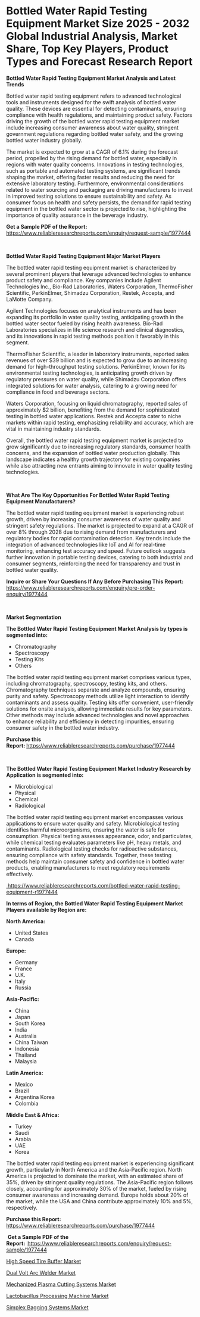 <p><h1>Bottled Water Rapid Testing Equipment Market Size 2025 - 2032 Global Industrial Analysis, Market Share, Top Key Players, Product Types and Forecast Research Report</h1></p><p><strong>Bottled Water Rapid Testing Equipment Market Analysis and Latest Trends</strong></p>
<p><p>Bottled water rapid testing equipment refers to advanced technological tools and instruments designed for the swift analysis of bottled water quality. These devices are essential for detecting contaminants, ensuring compliance with health regulations, and maintaining product safety. Factors driving the growth of the bottled water rapid testing equipment market include increasing consumer awareness about water quality, stringent government regulations regarding bottled water safety, and the growing bottled water industry globally. </p><p>The market is expected to grow at a CAGR of 6.1% during the forecast period, propelled by the rising demand for bottled water, especially in regions with water quality concerns. Innovations in testing technologies, such as portable and automated testing systems, are significant trends shaping the market, offering faster results and reducing the need for extensive laboratory testing. Furthermore, environmental considerations related to water sourcing and packaging are driving manufacturers to invest in improved testing solutions to ensure sustainability and safety. As consumer focus on health and safety persists, the demand for rapid testing equipment in the bottled water sector is projected to rise, highlighting the importance of quality assurance in the beverage industry.</p></p>
<p><strong>Get a Sample PDF of the Report:&nbsp;</strong> <a href="https://www.reliableresearchreports.com/enquiry/request-sample/1977444?utm_campaign=7&utm_medium=2&utm_source=Github&utm_content=ia&utm_term=01032025&utm_id=bottled-water-rapid-testing-equipment">https://www.reliableresearchreports.com/enquiry/request-sample/1977444</a></p>
<p>&nbsp;</p>
<p><strong>Bottled Water Rapid Testing Equipment Major Market Players</strong></p>
<p><p>The bottled water rapid testing equipment market is characterized by several prominent players that leverage advanced technologies to enhance product safety and compliance. Key companies include Agilent Technologies Inc., Bio-Rad Laboratories, Waters Corporation, ThermoFisher Scientific, PerkinElmer, Shimadzu Corporation, Restek, Accepta, and LaMotte Company. </p><p>Agilent Technologies focuses on analytical instruments and has been expanding its portfolio in water quality testing, anticipating growth in the bottled water sector fueled by rising health awareness. Bio-Rad Laboratories specializes in life science research and clinical diagnostics, and its innovations in rapid testing methods position it favorably in this segment.</p><p>ThermoFisher Scientific, a leader in laboratory instruments, reported sales revenues of over $39 billion and is expected to grow due to an increasing demand for high-throughput testing solutions. PerkinElmer, known for its environmental testing technologies, is anticipating growth driven by regulatory pressures on water quality, while Shimadzu Corporation offers integrated solutions for water analysis, catering to a growing need for compliance in food and beverage sectors.</p><p>Waters Corporation, focusing on liquid chromatography, reported sales of approximately $2 billion, benefiting from the demand for sophisticated testing in bottled water applications. Restek and Accepta cater to niche markets within rapid testing, emphasizing reliability and accuracy, which are vital in maintaining industry standards.</p><p>Overall, the bottled water rapid testing equipment market is projected to grow significantly due to increasing regulatory standards, consumer health concerns, and the expansion of bottled water production globally. This landscape indicates a healthy growth trajectory for existing companies while also attracting new entrants aiming to innovate in water quality testing technologies.</p></p>
<p>&nbsp;</p>
<p><strong>What Are The Key Opportunities For Bottled Water Rapid Testing Equipment Manufacturers?</strong></p>
<p><p>The bottled water rapid testing equipment market is experiencing robust growth, driven by increasing consumer awareness of water quality and stringent safety regulations. The market is projected to expand at a CAGR of over 8% through 2028 due to rising demand from manufacturers and regulatory bodies for rapid contamination detection. Key trends include the integration of advanced technologies like IoT and AI for real-time monitoring, enhancing test accuracy and speed. Future outlook suggests further innovation in portable testing devices, catering to both industrial and consumer segments, reinforcing the need for transparency and trust in bottled water quality.</p></p>
<p><strong>Inquire or Share Your Questions If Any Before Purchasing This Report:</strong> <a href="https://www.reliableresearchreports.com/enquiry/pre-order-enquiry/1977444?utm_campaign=7&utm_medium=2&utm_source=Github&utm_content=ia&utm_term=01032025&utm_id=bottled-water-rapid-testing-equipment">https://www.reliableresearchreports.com/enquiry/pre-order-enquiry/1977444</a></p>
<p>&nbsp;</p>
<p><strong>Market Segmentation</strong></p>
<p><strong>The Bottled Water Rapid Testing Equipment Market Analysis by types is segmented into:</strong></p>
<p><ul><li>Chromatography</li><li>Spectroscopy</li><li>Testing Kits</li><li>Others</li></ul></p>
<p><p>The bottled water rapid testing equipment market comprises various types, including chromatography, spectroscopy, testing kits, and others. Chromatography techniques separate and analyze compounds, ensuring purity and safety. Spectroscopy methods utilize light interaction to identify contaminants and assess quality. Testing kits offer convenient, user-friendly solutions for onsite analysis, allowing immediate results for key parameters. Other methods may include advanced technologies and novel approaches to enhance reliability and efficiency in detecting impurities, ensuring consumer safety in the bottled water industry.</p></p>
<p><strong>Purchase this Report:&nbsp;</strong><a href="https://www.reliableresearchreports.com/purchase/1977444?utm_campaign=7&utm_medium=2&utm_source=Github&utm_content=ia&utm_term=01032025&utm_id=bottled-water-rapid-testing-equipment">https://www.reliableresearchreports.com/purchase/1977444</a></p>
<p>&nbsp;</p>
<p><strong>The Bottled Water Rapid Testing Equipment Market Industry Research by Application is segmented into:</strong></p>
<p><ul><li>Microbiological</li><li>Physical</li><li>Chemical</li><li>Radiological</li></ul></p>
<p><p>The bottled water rapid testing equipment market encompasses various applications to ensure water quality and safety. Microbiological testing identifies harmful microorganisms, ensuring the water is safe for consumption. Physical testing assesses appearance, odor, and particulates, while chemical testing evaluates parameters like pH, heavy metals, and contaminants. Radiological testing checks for radioactive substances, ensuring compliance with safety standards. Together, these testing methods help maintain consumer safety and confidence in bottled water products, enabling manufacturers to meet regulatory requirements effectively.</p></p>
<p><a href="https://www.reliableresearchreports.com/bottled-water-rapid-testing-equipment-r1977444?utm_campaign=7&utm_medium=2&utm_source=Github&utm_content=ia&utm_term=01032025&utm_id=bottled-water-rapid-testing-equipment">&nbsp;https://www.reliableresearchreports.com/bottled-water-rapid-testing-equipment-r1977444</a></p>
<p><strong>In terms of Region, the Bottled Water Rapid Testing Equipment Market Players available by Region are:</strong></p>
<p>
    <p> <strong> North America: </strong>
        <ul>
            <li>United States</li>
            <li>Canada</li>
        </ul>
        </p> 
    <p> <strong> Europe: </strong>
        <ul>
            <li>Germany</li>
            <li>France</li>
            <li>U.K.</li>
            <li>Italy</li>
            <li>Russia</li>
        </ul>
        </p> 
    <p> <strong> Asia-Pacific: </strong>
        <ul>
            <li>China</li>
            <li>Japan</li>
            <li>South Korea</li>
            <li>India</li>
            <li>Australia</li>
            <li>China Taiwan</li>
            <li>Indonesia</li>
            <li>Thailand</li>
            <li>Malaysia</li>
        </ul>
        </p> 
    <p> <strong> Latin America: </strong>
        <ul>
            <li>Mexico</li>
            <li>Brazil</li>
            <li>Argentina Korea</li>
            <li>Colombia</li>
        </ul>
        </p> 
    <p> <strong> Middle East & Africa: </strong>
        <ul>
            <li>Turkey</li>
            <li>Saudi</li>
            <li>Arabia</li>
            <li>UAE</li>
            <li>Korea</li>
        </ul>
    </p>
    </p>
<p><p>The bottled water rapid testing equipment market is experiencing significant growth, particularly in North America and the Asia-Pacific region. North America is projected to dominate the market, with an estimated share of 35%, driven by stringent quality regulations. The Asia-Pacific region follows closely, accounting for approximately 30% of the market, fueled by rising consumer awareness and increasing demand. Europe holds about 20% of the market, while the USA and China contribute approximately 10% and 5%, respectively.</p></p>
<p><strong>Purchase this Report: </strong><a href="https://www.reliableresearchreports.com/purchase/1977444?utm_campaign=7&utm_medium=2&utm_source=Github&utm_content=ia&utm_term=01032025&utm_id=bottled-water-rapid-testing-equipment">https://www.reliableresearchreports.com/purchase/1977444</a></p>
<p>&nbsp;<strong>Get a Sample PDF of the Report:&nbsp;&nbsp;</strong><a href="https://www.reliableresearchreports.com/enquiry/request-sample/1977444?utm_campaign=7&utm_medium=2&utm_source=Github&utm_content=ia&utm_term=01032025&utm_id=bottled-water-rapid-testing-equipment">https://www.reliableresearchreports.com/enquiry/request-sample/1977444</a></p>
<p><strong></strong></p>
<p><p><a href="https://github.com/awalinfucci/Market-Research-Report-List-1/blob/main/high-speed-tire-buffer-market.md?utm_campaign=7&utm_medium=2&utm_source=Github&utm_content=ia&utm_term=01032025&utm_id=bottled-water-rapid-testing-equipment">High Speed Tire Buffer Market</a></p><p><a href="https://github.com/alanepetevi/Market-Research-Report-List-1/blob/main/dual-volt-arc-welder-market.md?utm_campaign=7&utm_medium=2&utm_source=Github&utm_content=ia&utm_term=01032025&utm_id=bottled-water-rapid-testing-equipment">Dual Volt Arc Welder Market</a></p><p><a href="https://github.com/hannajuana198484/Market-Research-Report-List-1/blob/main/mechanized-plasma-cutting-systems-market.md?utm_campaign=7&utm_medium=2&utm_source=Github&utm_content=ia&utm_term=01032025&utm_id=bottled-water-rapid-testing-equipment">Mechanized Plasma Cutting Systems Market</a></p><p><a href="https://github.com/zitanebeibit9/Market-Research-Report-List-1/blob/main/lactobacillus-processing-machine-market.md?utm_campaign=7&utm_medium=2&utm_source=Github&utm_content=ia&utm_term=01032025&utm_id=bottled-water-rapid-testing-equipment">Lactobacillus Processing Machine Market</a></p><p><a href="https://github.com/carendesrochers299/Market-Research-Report-List-1/blob/main/simplex-bagging-systems-market.md?utm_campaign=7&utm_medium=2&utm_source=Github&utm_content=ia&utm_term=01032025&utm_id=bottled-water-rapid-testing-equipment">Simplex Bagging Systems Market</a></p></p>